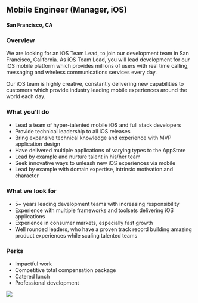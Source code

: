 ## Mobile Engineer (Manager, iOS)
#### San Francisco, CA

### Overview
We are looking for an iOS Team Lead, to join our development team in San Francisco, California.
As iOS Team Lead, you will lead development for our iOS mobile platform which provides millions of users with real time calling, messaging and wireless communications services every day.

Our iOS team is highly creative, constantly delivering new capabilities to customers which provide industry leading mobile experiences around the world each day.

### What you’ll do
+	Lead a team of hyper-talented mobile iOS and full stack developers
+	Provide technical leadership to all iOS releases
+	Bring expansive technical knowledge and experience with MVP application design
+	Have delivered multiple applications of varying types to the AppStore
+	Lead by example and nurture talent in his/her team
+	Seek innovative ways to unleash new iOS experiences via mobile
+	Lead by example with domain expertise, intrinsic motivation and character

### What we look for
+	5+ years leading development teams with increasing responsibility
+	Experience with multiple frameworks and toolsets delivering iOS applications
+	Experience in consumer markets, especially fast growth
+	Well rounded leaders, who have a proven track record building amazing product experiences while scaling talented teams

### Perks
+	Impactful work
+	Competitive total compensation package
+	Catered lunch
+	Professional development


[<img src='https://dabuttonfactory.com/button.png?t=Learn+More&f=Calibri-Bold&ts=24&tc=fff&hp=20&vp=8&c=5&bgt=unicolored&bgc=29aafe'>](https://letsrockit.co/jobs/vgv4de5vdw-mobile-engineer-manager-ios)
